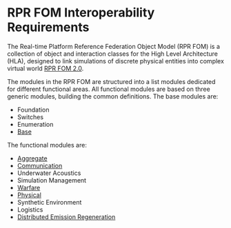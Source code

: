 # RPR FOM Interoperability Requirements

The Real-time Platform Reference Federation Object Model (RPR FOM) is a collection of object and interaction classes for the High Level Architecture (HLA), designed to link simulations of discrete physical entities into complex virtual world [RPR FOM 2.0](https://www.sisostds.org/DigitalLibrary.aspx?Command=Core_Download&EntryId=30822).

The modules in the RPR FOM are structured into a list modules dedicated for different functional areas. All functional modules are based on three generic modules, building the common definitions. The base modules are:

- Foundation
- Switches
- Enumeration
- [Base](rpr-entity.md)

The functional modules are:

- [Aggregate](rpr-aggregate.md)
- [Communication](rpr-communication.md) 
- Underwater Acoustics 
- Simulation Management 
- [Warfare](rpr-warfare.md)
- [Physical](rpr-physical.md)
- Synthetic Environment 
- Logistics 
- [Distributed Emission Regeneration](rpr-der.md)
